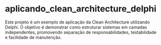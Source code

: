 # aplicando_clean_architecture_delphi
Este projeto é um exemplo de aplicação da Clean Architecture utilizando Delphi. O objetivo é demonstrar como estruturar sistemas em camadas independentes, promovendo separação de responsabilidades, testabilidade e facilidade de manutenção.
